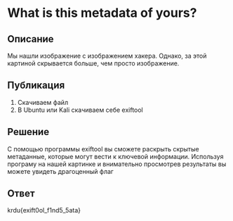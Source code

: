 # What is this metadata of yours?

## Описание


Мы нашли изображение с изображением хакера. Однако, за этой картиной скрывается больше, чем просто изображение.

## Публикация

1. Скачиваем файл
2. В Ubuntu или Kali скачиваем себе exiftool

## Решение


 С помощью программы exiftool вы сможете раскрыть скрытые метаданные, которые могут вести к ключевой информации. Используя програму на нашей картинке и внимательно просмотрев результаты вы можете увидеть драгоценный флаг

## Ответ

krdu{exift0ol_f1nd5_5ata}
